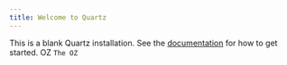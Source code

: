 ```yaml
---
title: Welcome to Quartz
---
```


This is a blank Quartz installation.
See the [documentation](https://quartz.jzhao.xyz) for how to get started.
OZ
` The OZ `
